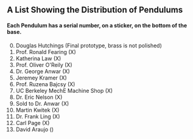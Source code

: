 ## A List Showing the Distribution of Pendulums

#### Each Pendulum has a serial number, on a sticker, on the bottom of the base.

0. Douglas Hutchings  (Final prototype, brass is not polished)
1. Prof. Ronald Fearing (X)
2. Katherina Law (X) 
3. Prof. Oliver O'Reily (X)
4. Dr. George Anwar (X)
5. Jeremey Kramer (X)
6. Prof. Ruzena Bajcsy (X)
7. UC Berkeley MechE Machine Shop (X)
8. Dr. Eric Nelson (X)
9. Sold to Dr. Anwar (X)
10. Martin Kwitek (X)
11. Dr. Frank Ling (X)
12. Carl Page (X)
13. David Araujo ()
